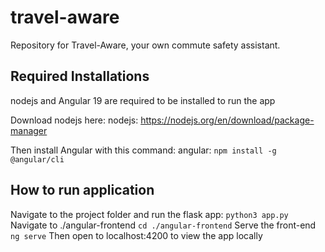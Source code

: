 # travel-aware
Repository for Travel-Aware, your own commute safety assistant.


## Required Installations
nodejs and Angular 19 are required to be installed to run the app

Download nodejs here:
nodejs: https://nodejs.org/en/download/package-manager

Then install Angular with this command:
angular: `npm install -g @angular/cli`

## How to run application 
Navigate to the project folder and run the flask app:
`python3 app.py`
Navigate to ./angular-frontend
`cd ./angular-frontend`
Serve the front-end
`ng serve`
Then open to localhost:4200 to view the app locally

